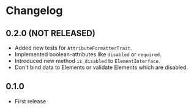 # Changelog

## 0.2.0 (NOT RELEASED)
- Added new tests for `AttributeFormatterTrait`.
- Implemented boolean-attributes like `disabled` or `required`.
- Introduced new method `is_disabled` to `ElementInterface`.
- Don't bind data to Elements or validate Elements which are disabled. 

## 0.1.0
- First release